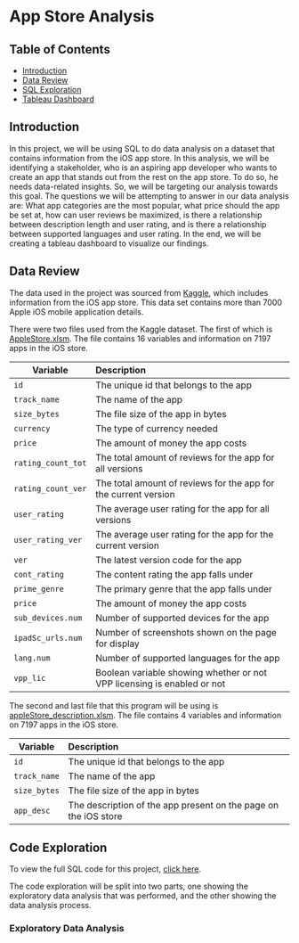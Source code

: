 # App Store Analysis

## Table of Contents
* [Introduction](#introduction)
* [Data Review](#data-review)
* [SQL Exploration](#sql-exploration)
* [Tableau Dashboard](#tab;eau=dashboard)

## Introduction

In this project, we will be using SQL to do data analysis on a dataset that contains information from the iOS app store. In this analysis, we will be identifying a stakeholder, who is an aspiring app developer who wants to create an app that stands out from the rest on the app store. To do so, he needs data-related insights. So, we will be targeting our analysis towards this goal. The questions we will be attempting to answer in our data analysis are: What app categories are the most popular, what price should the app be set at, how can user reviews be maximized, is there a relationship between description length and user rating, and is there a relationship between supported languages and user rating. In the end, we will be creating a tableau dashboard to visualize our findings.

## Data Review

The data used in the project was sourced from [Kaggle](https://www.kaggle.com/datasets/ramamet4/app-store-apple-data-set-10k-apps), which includes information from the iOS app store. This data set contains more than 7000 Apple iOS mobile application details.

There were two files used from the Kaggle dataset. The first of which is [AppleStore.xlsm](https://github.com/jidafan/App-Store-SQL-Analysis/blob/main/Data/AppleStore.xlsm). The file contains 16 variables and information on 7197 apps in the iOS store.

| Variable      | Description           | 
| ------------- |:---------------------| 
| `id`     | The unique id that belongs to the app |
| `track_name`     | The name of the app     |   
| `size_bytes` | The file size of the app in bytes                                        |
| `currency`  | The type of currency needed                              |
| `price`  | The amount of money the app costs                     |
| `rating_count_tot`  | The total amount of reviews for the app for all versions                            |
| `rating_count_ver`  | The total amount of reviews for the app for the current version                                 |
| `user_rating`  | The average user rating for the app for all versions                           |
| `user_rating_ver`  | The average user rating for the app for the current version                                   |
| `ver`  | The latest version code for the app                                      |
| `cont_rating` | The content rating the app falls under                                   |
| `prime_genre`  | The primary genre that the app falls under                            |
| `price`  | The amount of money the app costs                     |
| `sub_devices.num`  | Number of supported devices for the app                          |
| `ipadSc_urls.num`  | Number of screenshots shown on the page for display                           |
| `lang.num`  | Number of supported languages for the app                  |
| `vpp_lic`  | Boolean variable showing whether or not VPP licensing is enabled or not                            |

The second and last file that this program will be using is [appleStore_description.xlsm](https://github.com/jidafan/App-Store-SQL-Analysis/blob/main/Data/appleStore_description.xlsm). The file contains 4 variables and information on 7197 apps in the iOS store.

| Variable      | Description           | 
| ------------- |:---------------------| 
| `id`     | The unique id that belongs to the app |
| `track_name`     | The name of the app     |   
| `size_bytes` | The file size of the app in bytes                                        |
| `app_desc`  | The description of the app present on the page on the iOS store                   |

## Code Exploration
To view the full SQL code for this project, [click here](https://github.com/jidafan/App-Store-SQL-Analysis/blob/main/AppStore.sql).

The code exploration will be split into two parts, one showing the exploratory data analysis that was performed, and the other showing the data analysis process.

### Exploratory Data Analysis
